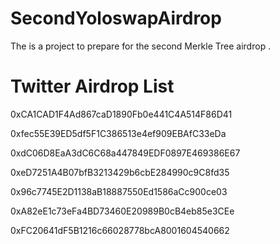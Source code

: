 # SecondYoloswapAirdrop
The is a project to prepare for the second Merkle Tree airdrop .

# Twitter Airdrop List 
0xCA1CAD1F4Ad867caD1890Fb0e441C4A514F86D41

0xfec55E39ED5df5F1C386513e4ef909EBAfC33eDa

0xdC06D8EaA3dC6C68a447849EDF0897E469386E67

0xeD7251A4B07bfB3213429b6cbE284990c9C8fd35

0x96c7745E2D1138aB18887550Ed1586aCc900ce03

0xA82eE1c73eFa4BD73460E20989B0cB4eb85e3CEe

0xFC20641dF5B1216c66028778bcA8001604540662

